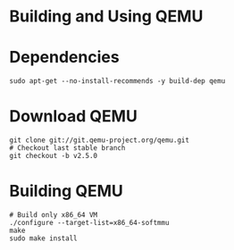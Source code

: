 Building and Using QEMU
=======================

# Dependencies

    sudo apt-get --no-install-recommends -y build-dep qemu

# Download QEMU

    git clone git://git.qemu-project.org/qemu.git
    # Checkout last stable branch
    git checkout -b v2.5.0

# Building QEMU

	# Build only x86_64 VM
	./configure --target-list=x86_64-softmmu
	make
	sudo make install